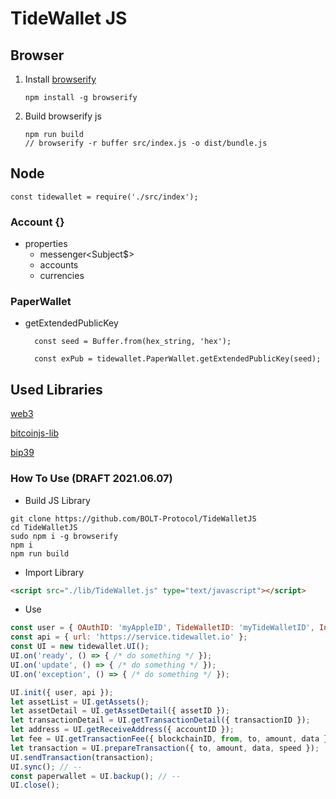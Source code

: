 # TideWallet JS

## Browser

1.  Install [browserify](https://browserify.org/)

    ```
    npm install -g browserify
    ```

2.  Build browserify js
    ```
    npm run build
    // browserify -r buffer src/index.js -o dist/bundle.js
    ```

## Node
    
    const tidewallet = require('./src/index');
    

### Account {}
- properties
    - messenger<Subject$>
    - accounts
    - currencies


### PaperWallet

- getExtendedPublicKey

  ```
    const seed = Buffer.from(hex_string, 'hex');

    const exPub = tidewallet.PaperWallet.getExtendedPublicKey(seed);
  ```

## Used Libraries
[web3](https://web3js.readthedocs.io/en/v1.3.4/)

[bitcoinjs-lib](https://github.com/bitcoinjs/bitcoinjs-lib)

[bip39](https://github.com/bitcoinjs/bip39)


### How To Use (DRAFT 2021.06.07)
- Build JS Library
```shell
git clone https://github.com/BOLT-Protocol/TideWalletJS
cd TideWalletJS
sudo npm i -g browserify
npm i
npm run build
```

- Import Library
```html
<script src="./lib/TideWallet.js" type="text/javascript"></script>
```

- Use
```javascript
const user = { OAuthID: 'myAppleID', TideWalletID: 'myTideWalletID', InstallID: 'myInstallID' };
const api = { url: 'https://service.tidewallet.io' };
const UI = new tidewallet.UI();
UI.on('ready', () => { /* do something */ });
UI.on('update', () => { /* do something */ });
UI.on('exception', () => { /* do something */ });

UI.init({ user, api });
let assetList = UI.getAssets();
let assetDetail = UI.getAssetDetail({ assetID });
let transactionDetail = UI.getTransactionDetail({ transactionID });
let address = UI.getReceiveAddress({ accountID });
let fee = UI.getTransactionFee({ blockchainID, from, to, amount, data });
let transaction = UI.prepareTransaction({ to, amount, data, speed }); 
UI.sendTransaction(transaction);
UI.sync(); // --
const paperwallet = UI.backup(); // --
UI.close();
```
